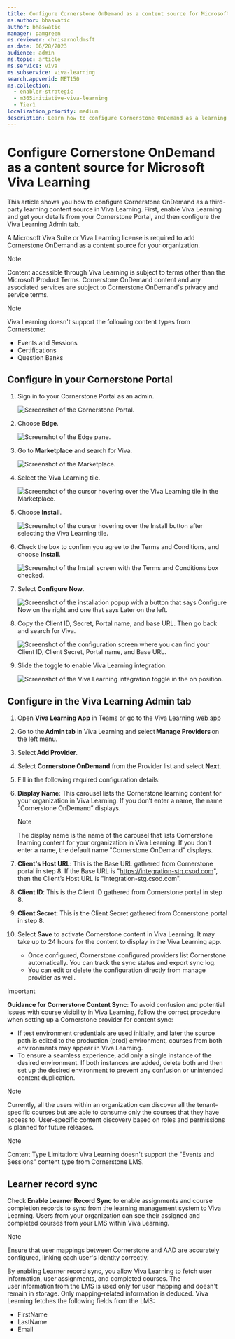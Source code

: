 ```yaml
---
title: Configure Cornerstone OnDemand as a content source for Microsoft Viva Learning
ms.author: bhaswatic
author: bhaswatic
manager: pamgreen
ms.reviewer: chrisarnoldmsft
ms.date: 06/28/2023
audience: admin
ms.topic: article
ms.service: viva
ms.subservice: viva-learning
search.appverid: MET150
ms.collection:
  - enabler-strategic
  - m365initiative-viva-learning
  - Tier1
localization_priority: medium
description: Learn how to configure Cornerstone OnDemand as a learning content source for Microsoft Viva Learning.
---
```


# Configure Cornerstone OnDemand as a content source for Microsoft Viva Learning

This article shows you how to configure Cornerstone OnDemand as a third-party learning content source in Viva Learning. First, enable Viva Learning and get your details from your Cornerstone Portal, and then configure the Viva Learning Admin tab.

A Microsoft Viva Suite or Viva Learning license is required to add Cornerstone OnDemand as a content source for your organization.

> [!NOTE]
> Content accessible through Viva Learning is subject to terms other than the Microsoft Product Terms. Cornerstone OnDemand content and any associated services are subject to Cornerstone OnDemand's privacy and service terms.

> [!NOTE]
> Viva Learning doesn't support the following content types from Cornerstone:
> - Events and Sessions 
> - Certifications
> - Question Banks 

## Configure in your Cornerstone Portal

1. Sign in to your Cornerstone Portal as an admin.

   ![Screenshot of the Cornerstone Portal.](../media/learning/csod-1.png)

2. Choose **Edge**.

   ![Screenshot of the Edge pane.](../media/learning/csod-2.png)

3. Go to **Marketplace** and search for Viva.

   ![Screenshot of the Marketplace.](../media/learning/csod-3.png)

4. Select the Viva Learning tile.

   ![Screenshot of the cursor hovering over the Viva Learning tile in the Marketplace.](../media/learning/csod-4.png)

5. Choose **Install**.

   ![Screenshot of the cursor hovering over the Install button after selecting the Viva Learning tile.](../media/learning/csod-5.png)

6. Check the box to confirm you agree to the Terms and Conditions, and choose **Install**.

   ![Screenshot of the Install screen with the Terms and Conditions box checked.](../media/learning/csod-6.png)

7. Select **Configure Now**.

   ![Screenshot of the installation popup with a button that says Configure Now on the right and one that says Later on the left.](../media/learning/csod-7.png)

8. Copy the Client ID, Secret, Portal name, and base URL. Then go back and search for Viva.

   ![Screenshot of the configuration screen where you can find your Client ID, Client Secret, Portal name, and Base URL.](../media/learning/csod-8.png)

9. Slide the toggle to enable Viva Learning integration.

   ![Screenshot of the Viva Learning integration toggle in the on position.](../media/learning/csod-10.png)

## Configure in the Viva Learning Admin tab

1. Open **Viva Learning App** in Teams or go to the Viva Learning [web app](https://aka.ms/VivaLearningWeb)

1. Go to the **Admin tab** in Viva Learning and select **Manage Providers** on the left menu. 

1. Select **Add Provider**. 

1. Select **Cornerstone OnDemand** from the Provider list and select **Next**. 

1. Fill in the following required configuration details:

  1. **Display Name**: This carousel lists the Cornerstone learning content for your organization in Viva Learning. If you don’t enter a name, the name “Cornerstone OnDemand” displays.
     > [!NOTE]
     > The display name is the name of the carousel that lists Cornerstone learning content for your organization in Viva Learning. If you don't enter a name, the default name "Cornerstone OnDemand" displays.
  1. **Client's Host URL**: This is the Base URL gathered from Cornerstone portal in step 8. If the Base URL is "https://integration-stg.csod.com", then the Client’s Host URL is "integration-stg.csod.com".
  1. **Client ID**: This is the Client ID gathered from Cornerstone portal in step 8.
  1. **Client Secret**: This is the Client Secret gathered from Cornerstone portal in step 8.

1. Select **Save** to activate Cornerstone content in Viva Learning. It may take up to 24 hours for the content to display in the Viva Learning app.
   - Once configured, Cornerstone configured providers list Cornerstone automatically. You can track the sync status and export sync log. 
   - You can edit or delete the configuration directly from manage provider as well. 

> [!IMPORTANT]
> **Guidance for Cornerstone Content Sync**: 
> To avoid confusion and potential issues with course visibility in Viva Learning, follow the correct procedure when setting up a Cornerstone provider for content sync:
>  - If test environment credentials are used initially, and later the source path is edited to the production (prod) environment, courses from both environments may appear in Viva Learning. 
>  - To ensure a seamless experience, add only a single instance of the desired environment. If both instances are added, delete both and then set up the desired environment to prevent any confusion or unintended content duplication. 

> [!NOTE]
> Currently, all the users within an organization can discover all the tenant-specific courses but are able to consume only the courses that they have access to. User-specific content discovery based on roles and permissions is planned for future releases.

> [!NOTE]
> Content Type Limitation: Viva Learning doesn't support the "Events and Sessions" content type from Cornerstone LMS.

## Learner record sync

Check **Enable Learner Record Sync** to enable assignments and course completion records to sync from the learning management system to Viva Learning. Users from your organization can see their assigned and completed courses from your LMS within Viva Learning.  

> [!NOTE]
> Ensure that user mappings between Cornerstone and AAD are accurately configured, linking each user's identity correctly. 

By enabling Learner record sync, you allow Viva Learning to fetch user information, user assignments, and completed courses. The user information from the LMS is used only for user mapping and doesn't remain in storage. Only mapping-related information is deduced. Viva Learning fetches the following fields from the LMS:

- FirstName
- LastName
- Email
